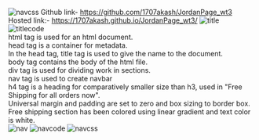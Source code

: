 ![navcss](https://github.com/1707akash/JordanPage_wt3/assets/117883959/4f62fb81-7419-41e9-9f16-787350598635)
Github link- https://github.com/1707akash/JordanPage_wt3
Hosted link:- https://1707akash.github.io/JordanPage_wt3/
![title](https://github.com/1707akash/JordanPage_wt3/assets/117883959/d5842bb1-1fc2-485b-bbab-c96633b11132)
![titlecode](https://github.com/1707akash/JordanPage_wt3/assets/117883959/243f6cff-1bc1-4565-b7a3-7246eecd0789) <br>
html tag is used for an html document. <br>
head tag is a container for metadata.<br>
In the head tag, title tag is used to give the name to the document.<br>
body tag contains the body of the html file.<br>
div tag is used for dividing work in sections. <br>
nav tag is used to create navbar <br>
h4 tag is a heading for comparatively smaller size than h3, used in "Free Shipping for all orders now".<br>
Universal margin and padding are set to zero and box sizing to border box.<br>
Free shipping section has been colored using linear gradient and text color is white. <br>
![nav](https://github.com/1707akash/JordanPage_wt3/assets/117883959/30d63278-47b9-4b6d-8fb1-d4308466e8a5)
![navcode](https://github.com/1707akash/JordanPage_wt3/assets/117883959/1c3b0a4b-7757-42cf-99d9-8632689b3de1)
![navcss](https://github.com/1707akash/JordanPage_wt3/assets/117883959/ddfe4e04-6fa6-42c3-b21f-5805608eeea2)


